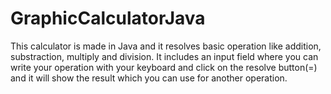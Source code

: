 # GraphicCalculatorJava
This calculator is made in Java and it resolves basic operation like addition, substraction, multiply and division. It includes an input field where you can write your operation with your keyboard and click on the resolve button(=) and it will show the result which you can use for another operation.
